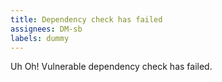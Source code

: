 ```yaml
---
title: Dependency check has failed
assignees: DM-sb
labels: dummy
---
```

Uh Oh! Vulnerable dependency check has failed.
